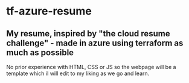 # tf-azure-resume

## My resume, inspired by "the cloud resume challenge" - made in azure using terraform as much as possible

No prior experience with HTML, CSS or JS so the webpage will be a template which iI will edit to my liking as we go and learn.
